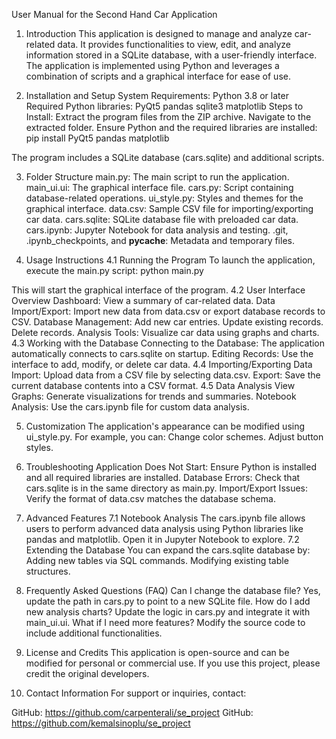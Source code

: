User Manual for the Second Hand Car Application

1. Introduction
This application is designed to manage and analyze car-related data. It provides functionalities to view, edit, and analyze information stored in a SQLite database, with a user-friendly interface. The application is implemented using Python and leverages a combination of scripts and a graphical interface for ease of use.

2. Installation and Setup
System Requirements:
Python 3.8 or later
Required Python libraries:
PyQt5
pandas
sqlite3
matplotlib
Steps to Install:
Extract the program files from the ZIP archive.
Navigate to the extracted folder.
Ensure Python and the required libraries are installed:
 pip install PyQt5 pandas matplotlib


The program includes a SQLite database (cars.sqlite) and additional scripts.

3. Folder Structure
main.py: The main script to run the application.
main_ui.ui: The graphical interface file.
cars.py: Script containing database-related operations.
ui_style.py: Styles and themes for the graphical interface.
data.csv: Sample CSV file for importing/exporting car data.
cars.sqlite: SQLite database file with preloaded car data.
cars.ipynb: Jupyter Notebook for data analysis and testing.
.git, .ipynb_checkpoints, and __pycache__: Metadata and temporary files.

4. Usage Instructions
4.1 Running the Program
To launch the application, execute the main.py script:
python main.py

This will start the graphical interface of the program.
4.2 User Interface Overview
Dashboard: View a summary of car-related data.
Data Import/Export: Import new data from data.csv or export database records to CSV.
Database Management:
Add new car entries.
Update existing records.
Delete records.
Analysis Tools: Visualize car data using graphs and charts.
4.3 Working with the Database
Connecting to the Database: The application automatically connects to cars.sqlite on startup.
Editing Records: Use the interface to add, modify, or delete car data.
4.4 Importing/Exporting Data
Import: Upload data from a CSV file by selecting data.csv.
Export: Save the current database contents into a CSV format.
4.5 Data Analysis
View Graphs: Generate visualizations for trends and summaries.
Notebook Analysis: Use the cars.ipynb file for custom data analysis.

5. Customization
The application's appearance can be modified using ui_style.py. For example, you can:
Change color schemes.
Adjust button styles.

6. Troubleshooting
Application Does Not Start: Ensure Python is installed and all required libraries are installed.
Database Errors: Check that cars.sqlite is in the same directory as main.py.
Import/Export Issues: Verify the format of data.csv matches the database schema.

7. Advanced Features
7.1 Notebook Analysis
The cars.ipynb file allows users to perform advanced data analysis using Python libraries like pandas and matplotlib. Open it in Jupyter Notebook to explore.
7.2 Extending the Database
You can expand the cars.sqlite database by:
Adding new tables via SQL commands.
Modifying existing table structures.

8. Frequently Asked Questions (FAQ)
Can I change the database file? Yes, update the path in cars.py to point to a new SQLite file.
How do I add new analysis charts? Update the logic in cars.py and integrate it with main_ui.ui.
What if I need more features? Modify the source code to include additional functionalities.

9. License and Credits
This application is open-source and can be modified for personal or commercial use. If you use this project, please credit the original developers.

10. Contact Information
For support or inquiries, contact:

GitHub: https://github.com/carpenterali/se_project
GitHub: https://github.com/kemalsinoplu/se_project


